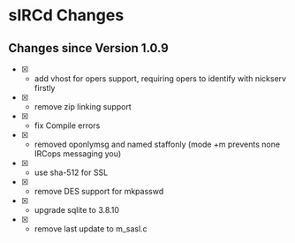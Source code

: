 # sIRCd Changes

## Changes since Version 1.0.9

- [X] - add vhost for opers support, requiring opers to identify with nickserv firstly
- [X] - remove zip linking support
- [X] - fix Compile errors
- [X] - removed oponlymsg and named staffonly (mode +m prevents none IRCops messaging you)
- [X] - use sha-512 for SSL
- [X] - remove DES support for mkpasswd
- [X] - upgrade sqlite to 3.8.10
- [X] - remove last update to m_sasl.c

